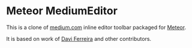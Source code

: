 # Meteor MediumEditor

This is a clone of [medium.com](https://medium.com) inline editor toolbar packaged for [Meteor](http://www.meteor.com/).

It is based on work of [Davi Ferreira](https://github.com/daviferreira/medium-editor) and other contributors.

